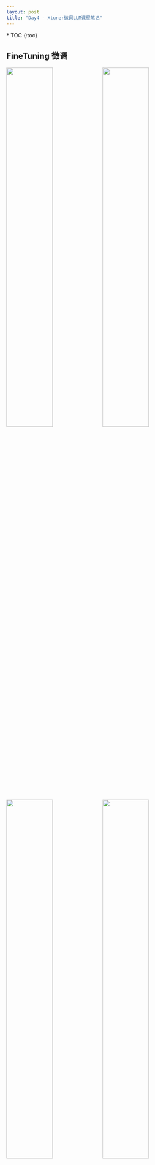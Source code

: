 ```yaml
---
layout: post
title: "Day4 - Xtuner微调LLM课程笔记"
---
```


<nav class="toc-fixed" markdown="1">
* TOC
{:toc}
</nav>

## FineTuning 微调
<image src="img/xt_01.jpg" width="49%" />
<image src="img/xt_02.jpg" width="49%" /><br/>


<image src="img/xt_03.jpg" width="49%" />
<image src="img/xt_04.jpg" width="49%" /><br/>

### 指令跟随微调
对话模板的构建
System(<|System|>), User(<|User|>, <eoh>), Assistant(<|Bot|>, <eoa>)
用户输入的内容自动放入User部分
### 增量预训练微调

## LoRA
LoRA的发明， 源于对少量样本微调的有效性的探索性研究[Intrinsic Dimensionality Explains the Effectiveness of Language Model Fine-Tuning]()，尽管参数矩阵是高维向量， 但本征维数相较而言却低得多， 因此为参数层旁路添加一个可分解为两低秩矩阵的乘积的adapter参数矩阵, 训练中仅更新adapter能够在大大减少训练参数的情况下实现适配, 即LoRA方法[LoRA_Low-Rank Adaptation Of Large Language Models](2021), 而QLoRA则是更进一步基于量化后的模型进行低秩适应， 大大减少微调时所需要的显存。


<image src="img/xt_lora.png"/>
<br/>


<image src="img/xt_qlora.png"/>
<br/>


## XTuner实现

<image src="img/xt_07.jpg"/><br/>
<image src="img/xt_08.jpg"/><br/>
<image src="img/xt_09.jpg"/><br/>
<image src="img/xt_10.jpg"/><br/>
<image src="img/xt_11.jpg"/><br/>
<image src="img/xt_12.jpg"/><br/>
<image src="img/xt_13.jpg"/><br/>
<image src="img/xt_14.jpg"/><br/>
<image src="img/xt_15.jpg"/><br/>
<image src="img/xt_16.jpg"/><br/>
<image src="img/xt_17.jpg"/><br/>
<image src="img/xt_18.jpg"/><br/>
<image src="img/xt_19.jpg"/><br/>
<image src="img/xt_20.jpg"/><br/>
<image src="img/xt_21.jpg"/><br/>
<image src="img/xt_22.jpg"/><br/>


